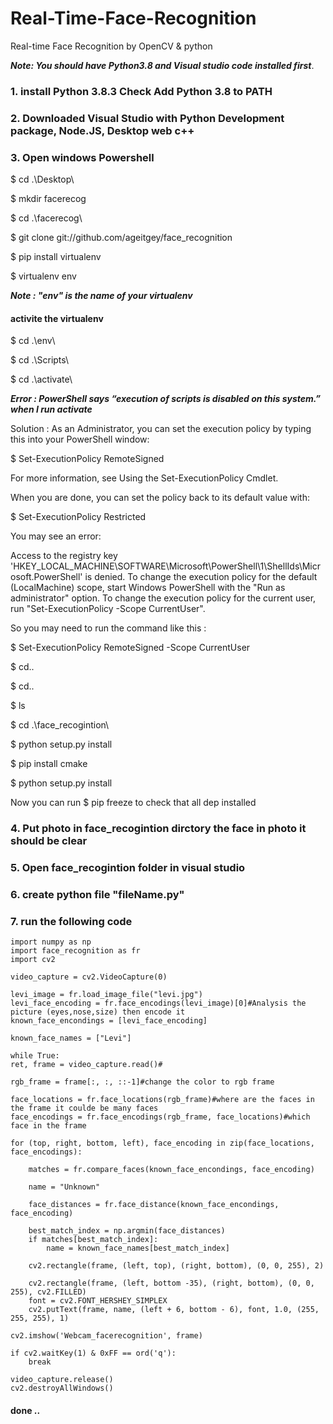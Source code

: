 # Real-Time-Face-Recognition
Real-time Face Recognition by OpenCV &amp; python

***Note: You should have Python3.8 and Visual studio code installed first***.

### 1. install Python 3.8.3 Check Add Python 3.8 to PATH
### 2. Downloaded Visual Studio with Python Development package, Node.JS, Desktop web c++
### 3. Open windows Powershell

$ cd .\Desktop\

$ mkdir facerecog

$ cd .\facerecog\

$ git clone git://github.com/ageitgey/face_recognition

$ pip install virtualenv

$ virtualenv env

***Note : "env" is the name of your virtualenv***

#### activite the virtualenv

$ cd .\env\

$ cd .\Scripts\

$ cd .\activate\

***Error : PowerShell says “execution of scripts is disabled on this system.” when I run activate***

Solution : As an Administrator, you can set the execution policy by typing this into your PowerShell window:

$ Set-ExecutionPolicy RemoteSigned 

For more information, see Using the Set-ExecutionPolicy Cmdlet.

When you are done, you can set the policy back to its default value with:

$ Set-ExecutionPolicy Restricted 

You may see an error:

Access to the registry key 'HKEY_LOCAL_MACHINE\SOFTWARE\Microsoft\PowerShell\1\ShellIds\Microsoft.PowerShell' is denied. To change the execution policy for the default (LocalMachine) scope, start Windows PowerShell with the "Run as administrator" option. To change the execution policy for the current user, run "Set-ExecutionPolicy -Scope CurrentUser".

So you may need to run the command like this : 

$ Set-ExecutionPolicy RemoteSigned -Scope CurrentUser

$ cd..

$ cd..

$ ls

$ cd .\face_recogintion\

$ python setup.py install

$ pip install cmake

$ python setup.py install


Now you can run $ pip freeze to check that all dep installed

### 4. Put photo in face_recogintion dirctory the face in photo it should be clear
### 5. Open face_recogintion folder in visual studio
### 6. create python file "fileName.py"
### 7. run the following code




    import numpy as np
    import face_recognition as fr
    import cv2

    video_capture = cv2.VideoCapture(0)

    levi_image = fr.load_image_file("levi.jpg")
    levi_face_encoding = fr.face_encodings(levi_image)[0]#Analysis the picture (eyes,nose,size) then encode it 
    known_face_encondings = [levi_face_encoding]

    known_face_names = ["Levi"]

    while True: 
    ret, frame = video_capture.read()#

    rgb_frame = frame[:, :, ::-1]#change the color to rgb frame

    face_locations = fr.face_locations(rgb_frame)#where are the faces in the frame it coulde be many faces 
    face_encodings = fr.face_encodings(rgb_frame, face_locations)#which face in the frame

    for (top, right, bottom, left), face_encoding in zip(face_locations, face_encodings):

        matches = fr.compare_faces(known_face_encondings, face_encoding)

        name = "Unknown"

        face_distances = fr.face_distance(known_face_encondings, face_encoding)

        best_match_index = np.argmin(face_distances)
        if matches[best_match_index]:
            name = known_face_names[best_match_index]
        
        cv2.rectangle(frame, (left, top), (right, bottom), (0, 0, 255), 2)

        cv2.rectangle(frame, (left, bottom -35), (right, bottom), (0, 0, 255), cv2.FILLED)
        font = cv2.FONT_HERSHEY_SIMPLEX
        cv2.putText(frame, name, (left + 6, bottom - 6), font, 1.0, (255, 255, 255), 1)

    cv2.imshow('Webcam_facerecognition', frame)

    if cv2.waitKey(1) & 0xFF == ord('q'):
        break

    video_capture.release()
    cv2.destroyAllWindows()

#### done ..
